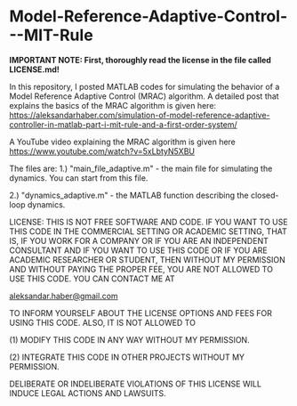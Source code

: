 # Model-Reference-Adaptive-Control---MIT-Rule

**IMPORTANT NOTE: First, thoroughly read the license in the file called LICENSE.md!**

In this repository, I posted MATLAB codes for simulating the behavior of a Model Reference Adaptive Control (MRAC) algorithm. 
A detailed post that explains the basics of the MRAC algorithm is given here:
https://aleksandarhaber.com/simulation-of-model-reference-adaptive-controller-in-matlab-part-i-mit-rule-and-a-first-order-system/

A YouTube video explaining the MRAC algorithm is given here
https://www.youtube.com/watch?v=5xLbtyN5XBU

The files are: 
1.) "main_file_adaptive.m" - the main file for simulating the dynamics. You can start from this file.

2.) "dynamics_adaptive.m" - the MATLAB function describing the closed-loop dynamics. 


LICENSE: 
THIS IS NOT FREE SOFTWARE AND CODE. IF YOU WANT TO USE THIS CODE IN THE COMMERCIAL SETTING OR ACADEMIC SETTING, THAT IS, IF YOU WORK FOR A COMPANY OR IF YOU ARE AN INDEPENDENT CONSULTANT AND IF YOU WANT TO USE THIS CODE OR IF YOU ARE ACADEMIC RESEARCHER OR STUDENT, THEN WITHOUT MY PERMISSION AND WITHOUT PAYING THE PROPER FEE, YOU ARE NOT ALLOWED TO USE THIS CODE. YOU CAN CONTACT ME AT

aleksandar.haber@gmail.com

TO INFORM YOURSELF ABOUT THE LICENSE OPTIONS AND FEES FOR USING THIS CODE.
ALSO, IT IS NOT ALLOWED TO 

(1) MODIFY THIS CODE IN ANY WAY WITHOUT MY PERMISSION.

(2) INTEGRATE THIS CODE IN OTHER PROJECTS WITHOUT MY PERMISSION.

 DELIBERATE OR INDELIBERATE VIOLATIONS OF THIS LICENSE WILL INDUCE LEGAL ACTIONS AND LAWSUITS. 
